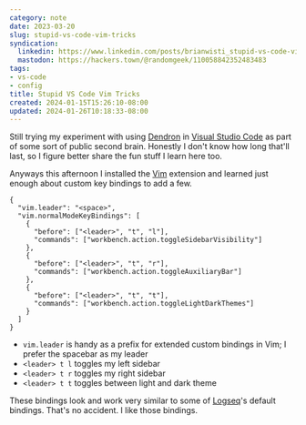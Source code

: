 ```yaml
---
category: note
date: 2023-03-20
slug: stupid-vs-code-vim-tricks
syndication:
  linkedin: https://www.linkedin.com/posts/brianwisti_stupid-vs-code-vim-tricks-activity-7043773885921599488-qAYr
  mastodon: https://hackers.town/@randomgeek/110058842352483483
tags:
- vs-code
- config
title: Stupid VS Code Vim Tricks
created: 2024-01-15T15:26:10-08:00
updated: 2024-01-26T10:18:33-08:00
---
```


Still trying my experiment with using [Dendron](https://dendron.so) in [Visual Studio Code](https://code.visualstudio.com) as part of some sort of public second brain. Honestly I don't know how long that'll last, so I figure better share the fun stuff I learn here too.

Anyways this afternoon I installed the [Vim](https://marketplace.visualstudio.com/items?itemName=vscodevim.vim) extension and learned just enough about custom key bindings to add a few.

````json{title="settings.json"}
{
  "vim.leader": "<space>",
  "vim.normalModeKeyBindings": [
    {
      "before": ["<leader>", "t", "l"],
      "commands": ["workbench.action.toggleSidebarVisibility"]
    },
    {
      "before": ["<leader>", "t", "r"],
      "commands": ["workbench.action.toggleAuxiliaryBar"]
    },
    {
      "before": ["<leader>", "t", "t"],
      "commands": ["workbench.action.toggleLightDarkThemes"]
    }
  ]
}
````

* `vim.leader` is handy as a prefix for extended custom bindings in Vim; I prefer the spacebar as my leader
* `<leader> t l` toggles my left sidebar
* `<leader> t r` toggles my right sidebar
* `<leader> t t` toggles between light and dark theme

These bindings look and work very similar to some of [Logseq](../../../card/Logseq.md)'s default bindings. That's no accident. I like those bindings.
